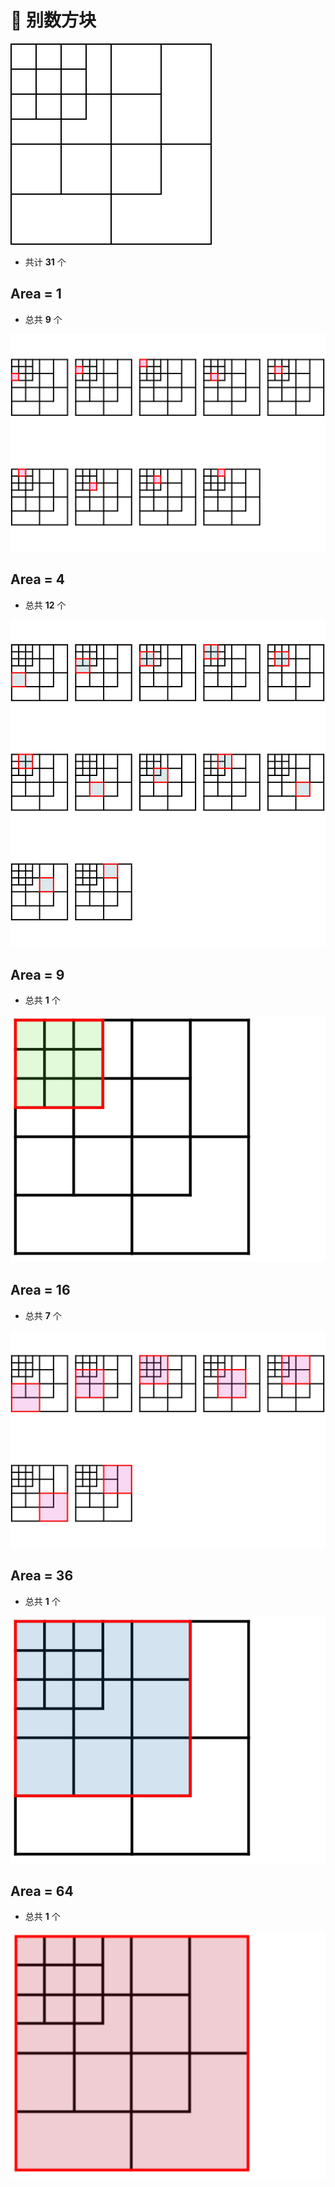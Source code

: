 # 🙈 别数方块

![](./Task.PNG)

- 共计 **31** 个

## Area = 1

- 总共 **9** 个

![](./Size-1.SVG)

## Area = 4

- 总共 **12** 个

![](./Size-4.SVG)

## Area = 9

- 总共 **1** 个

![](./Size-9.SVG)

## Area = 16

- 总共 **7** 个

![](./Size-16.SVG)

## Area = 36

- 总共 **1** 个

![](./Size-36.SVG)

## Area = 64

- 总共 **1** 个

![](./Size-64.SVG)

